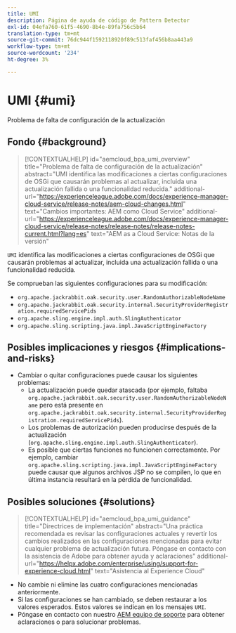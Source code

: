 ```yaml
---
title: UMI
description: Página de ayuda de código de Pattern Detector
exl-id: 04efa760-61f5-4690-8b4e-89fa756c5b64
translation-type: tm+mt
source-git-commit: 76dc944f1592118920f89c513faf456b8aa443a9
workflow-type: tm+mt
source-wordcount: '234'
ht-degree: 3%

---
```


# UMI {#umi}

Problema de falta de configuración de la actualización

## Fondo {#background}

>[!CONTEXTUALHELP]
>id="aemcloud_bpa_umi_overview"
>title="Problema de falta de configuración de la actualización"
>abstract="UMI identifica las modificaciones a ciertas configuraciones de OSGi que causarán problemas al actualizar, incluida una actualización fallida o una funcionalidad reducida."
>additional-url="https://experienceleague.adobe.com/docs/experience-manager-cloud-service/release-notes/aem-cloud-changes.html" text="Cambios importantes: AEM como Cloud Service"
>additional-url="https://experienceleague.adobe.com/docs/experience-manager-cloud-service/release-notes/release-notes/release-notes-current.html?lang=es" text="AEM as a Cloud Service: Notas de la versión"

`UMI` identifica las modificaciones a ciertas configuraciones de OSGi que causarán problemas al actualizar, incluida una actualización fallida o una funcionalidad reducida.

Se comprueban las siguientes configuraciones para su modificación:
* `org.apache.jackrabbit.oak.security.user.RandomAuthorizableNodeName`
* `org.apache.jackrabbit.oak.security.internal.SecurityProviderRegistration.requiredServicePids`
* `org.apache.sling.engine.impl.auth.SlingAuthenticator`
* `org.apache.sling.scripting.java.impl.JavaScriptEngineFactory`

## Posibles implicaciones y riesgos {#implications-and-risks}

* Cambiar o quitar configuraciones puede causar los siguientes problemas:
   * La actualización puede quedar atascada (por ejemplo, faltaba `org.apache.jackrabbit.oak.security.user.RandomAuthorizableNodeName` pero está presente en `org.apache.jackrabbit.oak.security.internal.SecurityProviderRegistration.requiredServicePids`).
   * Los problemas de autorización pueden producirse después de la actualización (`org.apache.sling.engine.impl.auth.SlingAuthenticator`).
   * Es posible que ciertas funciones no funcionen correctamente. Por ejemplo, cambiar `org.apache.sling.scripting.java.impl.JavaScriptEngineFactory` puede causar que algunos archivos JSP no se compilen, lo que en última instancia resultará en la pérdida de funcionalidad.

## Posibles soluciones {#solutions}

>[!CONTEXTUALHELP]
>id="aemcloud_bpa_umi_guidance"
>title="Directrices de implementación"
>abstract="Una práctica recomendada es revisar las configuraciones actuales y revertir los cambios realizados en las configuraciones mencionadas para evitar cualquier problema de actualización futura. Póngase en contacto con la asistencia de Adobe para obtener ayuda y aclaraciones"
>additional-url="https://helpx.adobe.com/enterprise/using/support-for-experience-cloud.html" text="Asistencia al Experience Cloud"

* No cambie ni elimine las cuatro configuraciones mencionadas anteriormente.
* Si las configuraciones se han cambiado, se deben restaurar a los valores esperados. Estos valores se indican en los mensajes `UMI`.
* Póngase en contacto con nuestro [AEM equipo de soporte](https://helpx.adobe.com/enterprise/using/support-for-experience-cloud.html) para obtener aclaraciones o para solucionar problemas.
